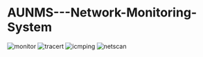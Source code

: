 # AUNMS---Network-Monitoring-System

![monitor](https://github.com/user-attachments/assets/de25161d-518d-4282-b3c0-bac86f4866fb)
![tracert](https://github.com/user-attachments/assets/9244761e-87f3-411b-97b5-84e9924d2b51)
![icmping](https://github.com/user-attachments/assets/f4969a13-72f9-4eb4-8b80-5d1697514034)
![netscan](https://github.com/user-attachments/assets/f01b82c7-abf0-4699-96e0-c485ed1b7b6c)

